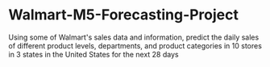 # Walmart-M5-Forecasting-Project
Using some of Walmart's sales data and information, predict the daily sales of different product levels, departments, and product categories in 10 stores in 3 states in the United States for the next 28 days

